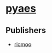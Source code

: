 # [pyaes](https://pypi.org/project/pyaes)



## Publishers
- [ricmoo](https://pypi.org/user/ricmoo)

